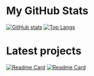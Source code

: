 # My GitHub Stats
[![GitHub stats](https://github-readme-stats.vercel.app/api?username=rudynakodach&theme=dark&hide=contribs)](https://github.com/anuraghazra/github-readme-stats)
[![Top Langs](https://github-readme-stats.vercel.app/api/top-langs/?username=rudynakodach&theme=dark&layout=compact)](https://github.com/anuraghazra/github-readme-stats)

# Latest projects
[![Readme Card](https://github-readme-stats.vercel.app/api/pin/?username=rudynakodach&repo=WebhookIntegrations&theme=dark)](https://github.com/anuraghazra/github-readme-stats)
[![Readme Card](https://github-readme-stats.vercel.app/api/pin/?username=rudynakodach&repo=BlockBreakers&theme=dark)](https://github.com/anuraghazra/github-readme-stats)
